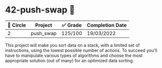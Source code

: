 # 42-push-swap 🫷

| :large_blue_circle: Circle | Project | :white_check_mark: Grade | Completion Date |
| --- | --- | --- | --- |
| 2 | push_swap | 125/100 | 19/03/2022 |

This project will make you sort data on a stack, with a limited set of instructions, using
the lowest possible number of actions. To succeed you’ll have to manipulate various
types of algorithms and choose the most appropriate solution (out of many) for an
optimized data sorting.
